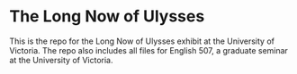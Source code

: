 The Long Now of Ulysses 
================

This is the repo for the Long Now of Ulysses exhibit at the University of Victoria. The repo also includes all files for English 507, a graduate seminar at the University of Victoria.  